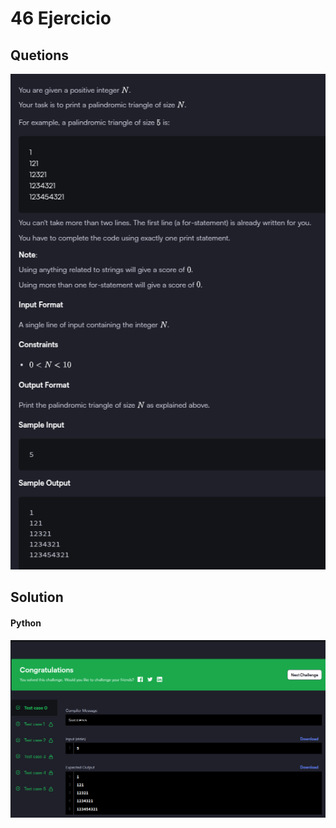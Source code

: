 # 46 Ejercicio

## Quetions
![imagen pegada](img1.png)

## Solution

#### Python
![imagen pegada (2)](img2.png)